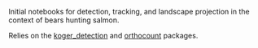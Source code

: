 Initial notebooks for detection, tracking, and landscape projection in the context of bears hunting salmon.

Relies on the [koger_detection](https://github.com/benkoger/detection-projects) and [orthocount](https://github.com/benkoger/pedro-pond-counts/tree/main) packages. 
